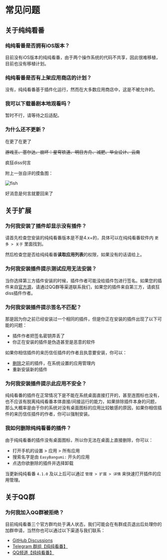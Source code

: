 # 常见问题

## 关于纯纯看番

### 纯纯看番是否拥有iOS版本？

目前没有iOS版本的纯纯看番，由于两个操作系统的代码不共享，因此很难移植，目前也没有移植计划。

### 纯纯看番是否有上架应用商店的计划？

没有，纯纯看番基于插件化运行，然而在大多数应用商店中，这是不被允许的。

### 我可以下载番剧本地观看吗？

暂时不行，请等待之后适配。

### 为什么还不更新？

在更了在更了

~~游戏王、塞尔达、崩坏：星穹铁道、明日方舟、减肥、毕业设计、云南~~

疯狂diss何言

附上一张自评的摸鱼图：

![fish](/images/fish.jpg)

好消息是何言就要回来了

## 关于扩展

### 为何我安装了插件却显示没有插件？

请首先检查您安装的纯纯看番版本是不是4.x+的，具体可以在纯纯看番软件内 `更多 > 关于` 里面找到。

然后检查您是否给纯纯看番**读取应用列表**的权限，如果没有的话请给上。

### 为何我安装插件提示测试应用无法安装？

当你选择第三方插件安装的时候，插件作者可能没给插件包进行签名。如果您的插件来自[官方源](/extensions/)，请通过QQ群等渠道联系我们，如果您的插件来自第三方，请疯狂diss插件作者。

### 为何我安装插件提示签名不匹配？

那是因为你之前已经安装过一个相同的插件，但是你正在安装的插件出现了以下可能的问题：

- 插件作者把签名密钥弄丢了
- 你正在安装的插件是伪造甚至是恶意的软件

如果你相信插件的来历信任插件的作者且执意要安装，你可以：

- [删除](/guide/faq/#我如何删除纯纯看番的插件)之前的插件，在系统设置的应用管理内
- 重新安装新的插件

### 为何我安装插件提示此应用不安全？

纯纯看番的插件在正常情况下是不能在系统桌面直接打开的，甚至连图标也没有，也不应该有脱离纯纯看番本体直接/间接运行的能力，如果排除插件本身的问题，那么大概率是由于你的系统对没有桌面图标的应用比较敏感的原因，如果你相信插件的来历信任插件的作者，你可以强制安装。

### 我如何删除纯纯看番的插件？

由于纯纯看番的插件没有桌面图标，所以你无法在桌面上直接删除，你可以：

- 打开手机的设置 > 应用 > 所有应用
- 搜索名字是由 `EasyBangumi:` 开头的应用
- 点选你欲删除的插件并选择卸载

当更新纯纯看番 `4.1.0` 及以上后可以通过 `管理 > 扩展 > 详情` 来快速打开插件的应用管理。

## 关于QQ群

### 为何我加入QQ群被拒绝？

目前纯纯看番三个官方群均处于满人状态，我们可能会在有群成员退出后处理你的加群申请，当然你也可以通过以下渠道与我们联系：

- [GitHub Discussions](https://github.com/orgs/easybangumiorg/discussions/categories/q-a)
- [Telegram 群组【纯纯看番】](https://t.me/easybangumi)
- [QQ频道【纯纯看番】](https://pd.qq.com/s/4q8rd0285)